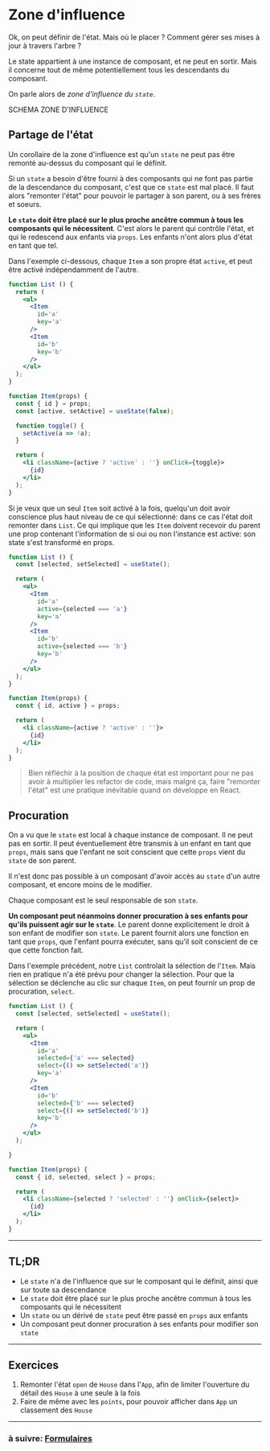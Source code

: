 # Zone d'influence

Ok, on peut définir de l'état. Mais où le placer ? Comment gérer ses mises à jour à travers l'arbre ?

Le state appartient à une instance de composant, et ne peut en sortir. Mais il concerne tout de même potentiellement tous les descendants du composant.

On parle alors de _zone d'influence du `state`_.

SCHEMA ZONE D'INFLUENCE

## Partage de l'état

Un corollaire de la zone d'influence est qu'un `state` ne peut pas être remonté au-dessus du composant qui le définit.

Si un `state` a besoin d'être fourni à des composants qui ne font pas partie de la descendance du composant, c'est que ce `state` est mal placé. Il faut alors "remonter l'état" pour pouvoir le partager à son parent, ou à ses frères et soeurs.

**Le `state` doit être placé sur le plus proche ancêtre commun à tous les composants qui le nécessitent**. C'est alors le parent qui contrôle l'état, et qui le redescend aux enfants via `props`. Les enfants n'ont alors plus d'état en tant que tel.

Dans l'exemple ci-dessous, chaque `Item` a son propre état `active`, et peut être activé indépendamment de l'autre.

```jsx
function List () {
  return (
    <ul>
      <Item
        id='a'
        key='a'
      />
      <Item
        id='b'
        key='b'
      />
    </ul>
  );
}

function Item(props) {
  const { id } = props;
  const [active, setActive] = useState(false);

  function toggle() {
    setActive(a => !a);
  }

  return (
    <li className={active ? 'active' : ''} onClick={toggle}>
      {id}
    </li>
  );
}
```

Si je veux que un seul `Item` soit activé à la fois, quelqu'un doit avoir conscience plus haut niveau de ce qui sélectionné: dans ce cas l'état doit remonter dans `List`. Ce qui implique que les `Item` doivent recevoir du parent une prop contenant l'information de si oui ou non l'instance est active: son state s'est transformé en props.

```jsx
function List () {
  const [selected, setSelected] = useState();

  return (
    <ul>
      <Item
        id='a'
        active={selected === 'a'}
        key='a'
      />
      <Item
        id='b'
        active={selected === 'b'}
        key='b'
      />
    </ul>
  );
}

function Item(props) {
  const { id, active } = props;

  return (
    <li className={active ? 'active' : ''}>
      {id}
    </li>
  );
}
```

> Bien réfléchir à la position de chaque état est important pour ne pas avoir à multiplier les refactor de code, mais malgré ça, faire "remonter l'état" est une pratique inévitable quand on développe en React.

## Procuration

On a vu que le `state` est local à chaque instance de composant. Il ne peut pas en sortir. Il peut éventuellement être transmis à un enfant en tant que `props`, mais sans que l'enfant ne soit conscient que cette `props` vient du `state` de son parent.

Il n'est donc pas possible à un composant d'avoir accès au `state` d'un autre composant, et encore moins de le modifier.

Chaque composant est le seul responsable de son `state`.

**Un composant peut néanmoins donner procuration à ses enfants pour qu'ils puissent agir sur le `state`**. Le parent donne explicitement le droit à son enfant de modifier son `state`.
Le parent fournit alors une fonction en tant que `props`, que l'enfant pourra exécuter, sans qu'il soit conscient de ce que cette fonction fait.

Dans l'exemple précédent, notre `List` controlait la sélection de l'`Item`. Mais rien en pratique n'a été prévu pour changer la sélection.
Pour que la sélection se déclenche au clic sur chaque `Item`, on peut fournir un prop de procuration, `select`.

```jsx
function List () {
  const [selected, setSelected] = useState();

  return (
    <ul>
      <Item
        id='a'
        selected={'a' === selected}
        select={() => setSelected('a')}
        key='a'
      />
      <Item
        id='b'
        selected={'b' === selected}
        select={() => setSelected('b')}
        key='b'
      />
    </ul>
  );

}

function Item(props) {
  const { id, selected, select } = props;

  return (
    <li className={selected ? 'selected' : ''} onClick={select}>
      {id}
    </li>
  );
}
```

---

## TL;DR

- Le `state` n'a de l'influence que sur le composant qui le définit, ainsi que sur toute sa descendance
- Le `state` doit être placé sur le plus proche ancêtre commun à tous les composants qui le nécessitent
- Un `state` ou un dérivé de `state` peut être passé en `props` aux enfants
- Un composant peut donner procuration à ses enfants pour modifier son `state`


---

## Exercices

1. Remonter l'état `open` de `House` dans l'`App`, afin de limiter l'ouverture du détail des `House` à une seule à la fois
2. Faire de même avec les `points`, pour pouvoir afficher dans `App` un classement des `House`

---

### à suivre: [Formulaires](./6_forms.md)
